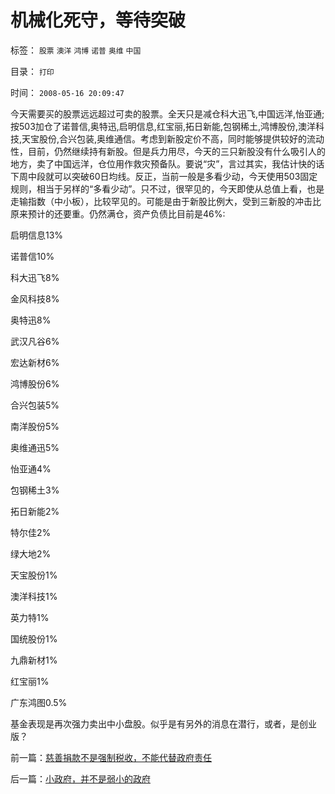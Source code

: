 # 机械化死守，等待突破

标签： `股票` `澳洋` `鸿博` `诺普` `奥维` `中国` 

目录： `打印`

时间： `2008-05-16 20:09:47`

今天需要买的股票远远超过可卖的股票。全天只是减仓科大迅飞,中国远洋,怡亚通;按503加仓了诺普信,奥特迅,启明信息,红宝丽,拓日新能,包钢稀土,鸿博股份,澳洋科技,天宝股份,合兴包装,奥维通信。考虑到新股定价不高，同时能够提供较好的流动性，目前，仍然继续持有新股。但是兵力用尽，今天的三只新股没有什么吸引人的地方，卖了中国远洋，仓位用作救灾预备队。要说“灾”，言过其实，我估计快的话下周中段就可以突破60日均线。反正，当前一般是多看少动，今天使用503固定规则，相当于另样的“多看少动”。只不过，很罕见的，今天即使从总值上看，也是走输指数（中小板），比较罕见的。可能是由于新股比例大，受到三新股的冲击比原来预计的还要重。仍然满仓，资产负债比目前是46%:

启明信息13%

诺普信10%

科大迅飞8%

金风科技8%

奥特迅8%

武汉凡谷6%

宏达新材6%

鸿博股份6%

合兴包装5%

南洋股份5%

奥维通迅5%

怡亚通4%

包钢稀土3%

拓日新能2%

特尔佳2%

绿大地2%

天宝股份1%

澳洋科技1%

英力特1%

国统股份1%

九鼎新材1%

红宝丽1%

广东鸿图0.5%

基金表现是再次强力卖出中小盘股。似乎是有另外的消息在潜行，或者，是创业版？



前一篇：[慈善捐款不是强制税收，不能代替政府责任](../../../2008/5/15/慈善捐款不是强制税收，不能代替政府责任.md)

后一篇：[小政府，并不是弱小的政府](../../../2008/5/18/小政府，并不是弱小的政府.md)
